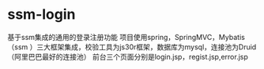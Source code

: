 # ssm-login
基于ssm集成的通用的登录注册功能
项目使用spring，SpringMVC，Mybatis（ssm ）三大框架集成，校验工具为js30r框架，数据库为mysql，连接池为Druid（阿里巴巴最好的连接池）
前台三个页面分别是login.jsp，regist.jsp,error.jsp
